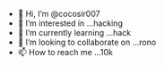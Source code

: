 - 👋 Hi, I’m @cocosir007
- 👀 I’m interested in ...hacking
- 🌱 I’m currently learning ...hack
- 💞️ I’m looking to collaborate on ...rono
- 📫 How to reach me ...10k

<!---
cocosir007/cocosir007 is a ✨ special ✨ repository because its `README.md` (this file) appears on your GitHub profile.
You can click the Preview link to take a look at your changes.
--->
